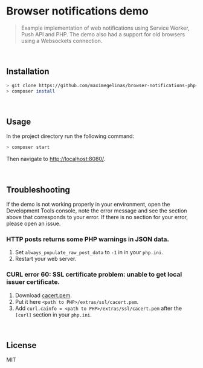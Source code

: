 <!--
  - ======
  - Header
  - ======
 -->

<!-- == Title == -->

 # Browser notifications demo

 <!-- == Description == -->

> Example implementation of web notifications using Service Worker, Push API and PHP. The demo also had a support for old browsers using a Websockets connection.

<!--
  - ====
  - Body
  - ====
 -->

 <br>

## Installation

````bash
> git clone https://github.com/maximegelinas/browser-notifications-php-demo.git
> composer install
````

 <br>

## Usage

In the project directory run the following command:
````bash
> composer start
````
Then navigate to [http://localhost:8080/](http://localhost:8080/).

<br>

## Troubleshooting

If the demo is not working properly in your environment, open the Development Tools console, note the error message and see the section above that corresponds to your error. If there is no section for your error, please open an issue.

### HTTP posts returns some PHP warnings in JSON data.
1. Set `always_populate_raw_post_data` to `-1` in in your `php.ini`.
2. Restart your web server.

### CURL error 60: SSL certificate problem: unable to get local issuer certificate.
1. Download [cacert.pem](http://curl.haxx.se/ca/cacert.pem).
2. Put it here `<path to PHP>/extras/ssl/cacert.pem`.
3. Add `curl.cainfo = <path to PHP>/extras/ssl/cacert.pem` after the `[curl]` section in your `php.ini`.

<br>

## License

MIT